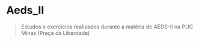 # Aeds_II
> Estudos e exercícios realizados durante a matéria de AEDS-II na PUC Minas (Praça da Liberdade) 
